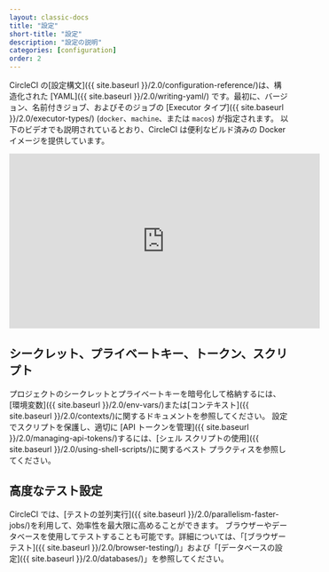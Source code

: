 ```yaml
---
layout: classic-docs
title: "設定"
short-title: "設定"
description: "設定の説明"
categories: [configuration]
order: 2
---
```


CircleCI の[設定構文]({{ site.baseurl }}/2.0/configuration-reference/)は、構造化された [YAML]({{ site.baseurl }}/2.0/writing-yaml/) です。最初に、バージョン、名前付きジョブ、およびそのジョブの [Executor タイプ]({{ site.baseurl }}/2.0/executor-types/) (`docker`、`machine`、または `macos`) が指定されます。 以下のビデオでも説明されているとおり、CircleCI は便利なビルド済みの Docker イメージを提供しています。

<div class="video-wrapper">
<iframe width="560" height="315" src="https://www.youtube.com/embed/PgIwBzXBn7M" frameborder="0" allow="autoplay; encrypted-media" allowfullscreen mark="crwd-mark"></iframe>
</div>

## シークレット、プライベートキー、トークン、スクリプト

プロジェクトのシークレットとプライベートキーを暗号化して格納するには、[環境変数]({{ site.baseurl }}/2.0/env-vars/)または[コンテキスト]({{ site.baseurl }}/2.0/contexts/)に関するドキュメントを参照してください。 設定でスクリプトを保護し、適切に [API トークンを管理]({{ site.baseurl }}/2.0/managing-api-tokens/)するには、[シェル スクリプトの使用]({{ site.baseurl }}/2.0/using-shell-scripts/)に関するベスト プラクティスを参照してください。

## 高度なテスト設定

CircleCI では、[テストの並列実行]({{ site.baseurl }}/2.0/parallelism-faster-jobs/)を利用して、効率性を最大限に高めることができます。 ブラウザーやデータベースを使用してテストすることも可能です。詳細については、「[ブラウザーテスト]({{ site.baseurl }}/2.0/browser-testing/)」および「[データベースの設定]({{ site.baseurl }}/2.0/databases/)」を参照してください。
